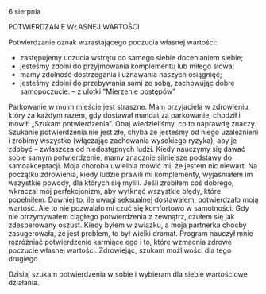 6 sierpnia

POTWIERDZANIE WŁASNEJ WARTOŚCI

 Potwierdzanie oznak wzrastającego poczucia własnej wartości:
- zastępujemy uczucia wstrętu do samego siebie docenianiem siebie;
- jesteśmy zdolni do przyjmowania komplementu lub miłego słowa;
- mamy zdolność dostrzegania i uznawania naszych osiągnięć;
- jesteśmy zdolni do przebywania sami ze sobą, zachowując dobre samopoczucie. – z ulotki “Mierzenie postępów”

 Parkowanie w moim mieście jest straszne. Mam przyjaciela w zdrowieniu, który za każdym razem, gdy dostawał mandat za parkowanie, chodził i mówił: „Szukam potwierdzenia”. Obaj wiedzieliśmy, co to naprawdę znaczy. Szukanie potwierdzenia nie jest złe, chyba że jesteśmy od niego uzależnieni i zrobimy wszystko (włączając zachowania wysokiego ryzyka), aby je zdobyć – zwłaszcza od niedostępnych ludzi. Kiedy nauczymy się dawać sobie samym potwierdzenie, mamy znacznie silniejsze podstawy do samoakceptacji. Moja choroba uwielbia mówić mi, że jestem nic niewart. Na początku zdrowienia, kiedy ludzie prawili mi komplementy, wyjaśniałem im wszystkie powody, dla których się mylili. Jeśli zrobiłem coś dobrego, wkraczał mój perfekcjonizm, aby wytknąć wszystkie błędy, które popełniłem. Dawniej to, ile uwagi seksualnej dostawałem, potwierdzało moją wartość. Ale to nie pozwalało mi czuć się komfortowo w samotności. Gdy nie otrzymywałem ciągłego potwierdzenia z zewnątrz, czułem się jak zdesperowany oszust. Kiedy byłem w związku, a moja partnerka choćby zasugerowała, że jest problem, to był wielki dramat. Program nauczył mnie rozróżniać potwierdzenie karmiące ego i to, które wzmacnia zdrowe poczucie własnej wartości. Zdrowiejąc, szukam możliwości dla tego drugiego.

 Dzisiaj szukam potwierdzenia w sobie i wybieram dla siebie wartościowe działania.
